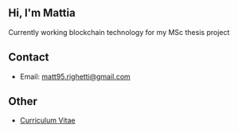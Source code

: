 ## Hi, I'm Mattia
Currently working blockchain technology for my MSc thesis project

## Contact
- Email: [matt95.righetti@gmail.com](mailto:matt95.righetti@gmail.com)

## Other
- [Curriculum Vitae](https://github.com/mattrighetti/mattrighetti.github.io/blob/master/resume/cv.pdf)